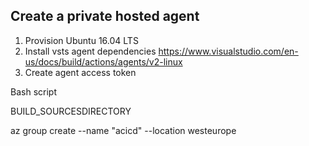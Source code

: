 ## Create a private hosted agent

1. Provision Ubuntu 16.04 LTS
2. Install vsts agent dependencies
https://www.visualstudio.com/en-us/docs/build/actions/agents/v2-linux
3. Create agent access token

Bash script

BUILD_SOURCESDIRECTORY

az group create --name "acicd" --location westeurope